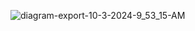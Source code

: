 
![diagram-export-10-3-2024-9_53_15-AM](https://github.com/user-attachments/assets/93e5fef2-2bc8-4711-8404-bf0f7b2c1526)
